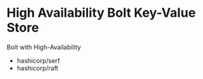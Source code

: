 # High Availability Bolt Key-Value Store

Bolt with High-Availability

* hashicorp/serf
* hashicorp/raft

